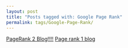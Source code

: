 ```yaml
---
layout: post
title: "Posts tagged with: Google Page Rank"
permalink: tags/Google-Page-Rank/
---
```

[PageRank 2 Blog!!!!](/2012/05/pagerank-2-blog)
[Page rank 1 blog](/2012/02/page-rank-1-blog)
